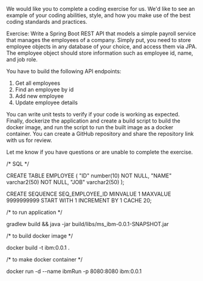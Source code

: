We would like you to complete a coding exercise for us. We'd like to see an example of your coding abilities, style, and how you make use of the best coding standards and practices.

Exercise: Write a Spring Boot REST API that models a simple payroll service that manages the employees of a company. Simply put, you need to store employee objects in any database of your choice, and access them via JPA. The employee object should store information such as employee id, name, and job role.

You have to build the following API endpoints:

1. Get all employees
2. Find an employee by id
3. Add new employee
4. Update employee details

You can write unit tests to verify if your code is working as expected. Finally, dockerize the application and create a build script to build the docker image, and run the script to run the built image as a docker container. You can create a GitHub repository and share the repository link with us for review.

Let me know if you have questions or are unable to complete the exercise.



/* SQL */

CREATE TABLE EMPLOYEE
( "ID" number(10) NOT NULL,
"NAME" varchar2(50) NOT NULL,
"JOB" varchar2(50)
);



CREATE SEQUENCE SEQ_EMPLOYEE_ID
  MINVALUE 1
  MAXVALUE 9999999999
  START WITH 1
  INCREMENT BY 1
  CACHE 20;
  



/* to run application */

gradlew build && java -jar build/libs/ms_ibm-0.0.1-SNAPSHOT.jar




/* to build docker image */

docker build -t ibm:0.0.1 .




/* to make docker container */

docker run -d --name ibmRun -p 8080:8080 ibm:0.0.1

